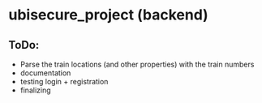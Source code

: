 # ubisecure_project (backend)

## ToDo:
- Parse the train locations (and other properties) with the train numbers
- documentation
- testing login + registration
- finalizing